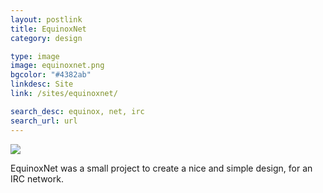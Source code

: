 ```yaml
---
layout: postlink
title: EquinoxNet
category: design

type: image
image: equinoxnet.png
bgcolor: "#4382ab"
linkdesc: Site
link: /sites/equinoxnet/

search_desc: equinox, net, irc
search_url: url
---
```


<a class="post image" href="{{ page.link }}"><img src="/img/post/{{ page.image }}" /></a>

EquinoxNet was a small project to create a nice and simple design, for an IRC network.